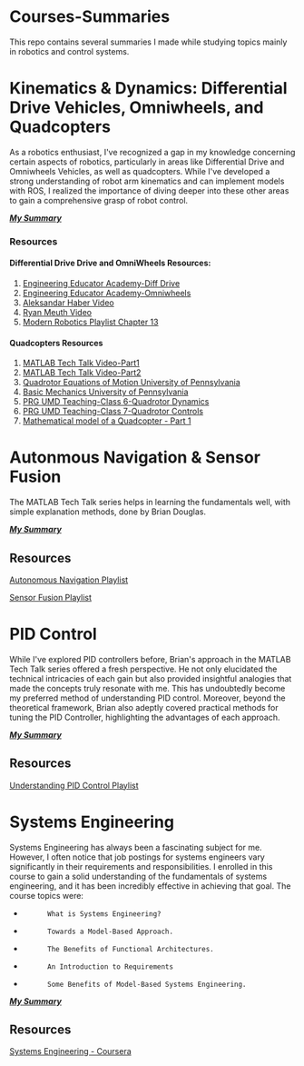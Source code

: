 # Courses-Summaries
This repo contains several summaries I made while studying topics mainly in robotics and control systems.

# Kinematics & Dynamics: Differential Drive Vehicles, Omniwheels, and Quadcopters
As a robotics enthusiast, I've recognized a gap in my knowledge concerning certain aspects of robotics, particularly in areas like Differential Drive and Omniwheels Vehicles, as well as quadcopters. While I've developed a strong understanding of robot arm kinematics and can implement models with ROS, I realized the importance of diving deeper into these other areas to gain a comprehensive grasp of robot control.

 [***My Summary***](https://drive.google.com/file/d/1vi-QW3c6THnL9cxuICGaizbWky-_dwvt/view?usp=drive_link)

### Resources
#### Differential Drive Drive and OmniWheels Resources:
1. [Engineering Educator Academy-Diff Drive](https://youtu.be/RZlZcDxQ8P4?si=e9Cp4CWyxejVWy1M)
2. [Engineering Educator Academy-Omniwheels](https://www.youtube.com/watch?v=-wzl8XJopgg)
3. [Aleksandar Haber Video](https://www.youtube.com/watch?v=YxuJFQZh94Q&t=684s)
4. [Ryan Meuth Video](https://www.youtube.com/watch?v=Hr2mu-2wf7g)
5. [Modern Robotics Playlist Chapter 13](https://youtu.be/NYO2X3eJ_Ro?si=T9ls4P3Y9i7BC1x2)
#### Quadcopters Resources
1. [MATLAB Tech Talk Video-Part1](https://www.youtube.com/watch?v=hGcGPUqB67Q)
2. [MATLAB Tech Talk Video-Part2](https://www.youtube.com/watch?v=GK1t8YIvGM8)
3. [Quadrotor Equations of Motion University of Pennsylvania](https://www.youtube.com/watch?v=lAVYDUeqdW4)
4. [Basic Mechanics University of Pennsylvania](https://www.youtube.com/watch?v=ZEN4X185Z8M&list=PLuqr4LsSzrm4uZIam1vpny_mySxOop0M3)
5. [PRG UMD Teaching-Class 6-Quadrotor Dynamics](https://www.youtube.com/watch?v=UC8W3SfKGmg)
6. [PRG UMD Teaching-Class 7-Quadrotor Controls](https://www.youtube.com/watch?v=tZ-l0-UBWzA)
7. [Mathematical model of a Quadcopter - Part 1](https://www.youtube.com/watch?v=9eyQyCqHOyg)


# Autonmous Navigation & Sensor Fusion 
The MATLAB Tech Talk series helps in learning the fundamentals well, with simple explanation methods, done by Brian Douglas.

 [***My Summary***](https://drive.google.com/file/d/1kZdHZozLqIn2nJ-19J3um60p-mACFEdP/view?usp=drive_link)

## Resources
 [Autonomous Navigation Playlist](https://www.youtube.com/playlist?list=PLn8PRpmsu08rLRGrnF-S6TyGrmcA2X7kg)
 
 [Sensor Fusion Playlist](https://www.youtube.com/playlist?list=PLn8PRpmsu08ryYoBpEKzoMOveSTyS-h4a)


 # PID Control
While I've explored PID controllers before, Brian's approach in the MATLAB Tech Talk series offered a fresh perspective. He not only elucidated the technical intricacies of each gain but also provided insightful analogies that made the concepts truly resonate with me. This has undoubtedly become my preferred method of understanding PID control. Moreover, beyond the theoretical framework, Brian also adeptly covered practical methods for tuning the PID Controller, highlighting the advantages of each approach.

 [***My Summary***](https://drive.google.com/file/d/1pWEWF48yiEOaxSA9rbN4afVpqKe-PBLH/view?usp=drive_link)

 ## Resources
 [Understanding PID Control Playlist](https://www.youtube.com/playlist?list=PLn8PRpmsu08rLRGrnF-S6TyGrmcA2X7kg)

  # Systems Engineering
Systems Engineering has always been a fascinating subject for me. However, I often notice that job postings for systems engineers vary significantly in their requirements and responsibilities. I enrolled in this course to gain a solid understanding of the fundamentals of systems engineering, and it has been incredibly effective in achieving that goal. 
The course topics were: 
-           What is Systems Engineering?
-           Towards a Model-Based Approach.
-           The Benefits of Functional Architectures.
-           An Introduction to Requirements
-           Some Benefits of Model-Based Systems Engineering.

 [***My Summary***](https://drive.google.com/file/d/1fBJ0QyE63P5BtWxWHZJ9UvTVfTQvmsZ_/view?usp=drive_link)

 ## Resources
 [Systems Engineering - Coursera](https://www.coursera.org/learn/systems-engineering-mathworks?)
